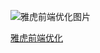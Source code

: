 ![雅虎前端优化图片](https://user-gold-cdn.xitu.io/2018/8/15/1653cde6a580cb29?imageView2/0/w/1280/h/960/format/webp/ignore-error/1)

[雅虎前端优化](https://juejin.cn/post/6844903657318645767)